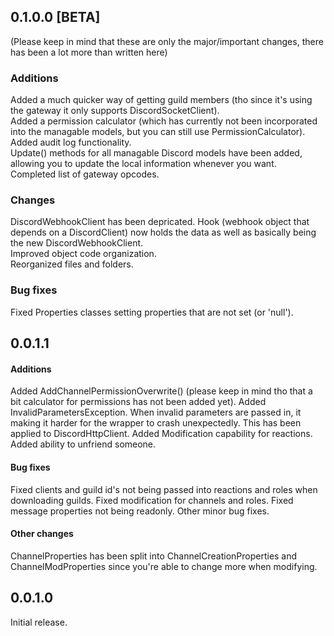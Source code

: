 ## 0.1.0.0 [BETA]
(Please keep in mind that these are only the major/important changes, there has been a lot more than written here)

### Additions
Added a much quicker way of getting guild members (tho since it's using the gateway it only supports DiscordSocketClient).<br>
Added a permission calculator (which has currently not been incorporated into the managable models, but you can still use PermissionCalculator).<br>
Added audit log functionality.<br>
Update() methods for all managable Discord models have been added, allowing you to update the local information whenever you want.<br>
Completed list of gateway opcodes.

### Changes
DiscordWebhookClient has been depricated. Hook (webhook object that depends on a DiscordClient) now holds the data as well as basically being the new DiscordWebhookClient.<br>
Improved object code organization.<br>
Reorganized files and folders.

### Bug fixes
Fixed Properties classes setting properties that are not set (or 'null').



## 0.0.1.1
#### Additions
Added AddChannelPermissionOverwrite() (please keep in mind tho that a bit calculator for permissions has not been added yet).
Added InvalidParametersException. When invalid parameters are passed in, it making it harder for the wrapper to crash unexpectedly. This has been applied to DiscordHttpClient.
Added Modification capability for reactions.
Added ability to unfriend someone.

#### Bug fixes
Fixed clients and guild id's not being passed into reactions and roles when downloading guilds.
Fixed modification for channels and roles.
Fixed message properties not being readonly.
Other minor bug fixes.

#### Other changes
ChannelProperties has been split into ChannelCreationProperties and ChannelModProperties since you're able to change more when modifying.



## 0.0.1.0
Initial release.

